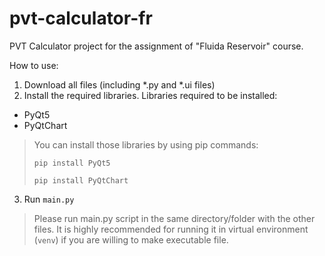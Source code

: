 # pvt-calculator-fr
PVT Calculator project for the assignment of "Fluida Reservoir" course.

How to use:
1. Download all files (including *.py and *.ui files)
2. Install the required libraries. Libraries required to be installed:
  - PyQt5
  - PyQtChart

> You can install those libraries by using pip commands:
> <pre><code>pip install PyQt5</code></pre>
> <pre><code>pip install PyQtChart</code></pre>

3. Run <code>main.py</code>

> Please run main.py script in the same directory/folder with the other files.
> It is highly recommended for running it in virtual environment (<code>venv</code>) if you are willing to make executable file.
